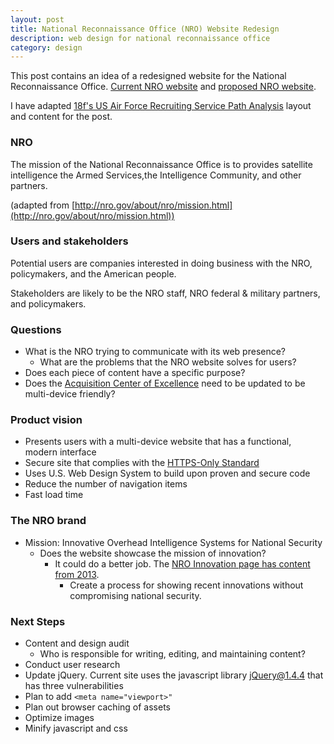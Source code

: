 ```yaml
---
layout: post
title: National Reconnaissance Office (NRO) Website Redesign
description: web design for national reconnaissance office
category: design
---
```


This post contains an idea of a redesigned website for the National Reconnaissance Office. [Current NRO website](http://nro.gov/) and [proposed NRO website](https://johnrieth.github.io/nro/).

I have adapted [18f's US Air Force Recruiting Service Path Analysis](https://github.com/18F/afrs-pa/blob/master/README.md) layout and content for the post.

### NRO

The mission of the National Reconnaissance Office is to provides satellite intelligence the Armed Services,the Intelligence Community, and other partners.

(adapted from [http://nro.gov/about/nro/mission.html](http://nro.gov/about/nro/mission.html))

### Users and stakeholders

Potential users are companies interested in doing business with the NRO, policymakers, and the American people.

Stakeholders are likely to be the NRO staff, NRO federal & military partners, and policymakers.

### Questions

- What is the NRO trying to communicate with its web presence?
    - What are the problems that the NRO website solves for users?
- Does each piece of content have a specific purpose?
- Does the [Acquisition Center of Excellence](https://acq.westfields.net/) need to be updated to be multi-device friendly?

### Product vision

- Presents users with a multi-device website that has a functional, modern interface
- Secure site that complies with the [HTTPS-Only Standard](https://https.cio.gov/)
- Uses U.S. Web Design System to build upon proven and secure code
- Reduce the number of navigation items
- Fast load time

### The NRO brand

- Mission: Innovative Overhead Intelligence Systems for National Security 
    - Does the website showcase the mission of innovation?
        - It could do a better job. The [NRO Innovation page has content from 2013](http://nro.gov/about/innovation/index.html).
            - Create a process for showing recent innovations without compromising national security.

### Next Steps
- Content and design audit
    - Who is responsible for writing, editing, and maintaining content?
- Conduct user research
- Update jQuery. Current site uses the javascript library jQuery@1.4.4 that has three vulnerabilities
- Plan to add ```<meta name="viewport>"```
- Plan out browser caching of assets
- Optimize images
- Minify javascript and css

